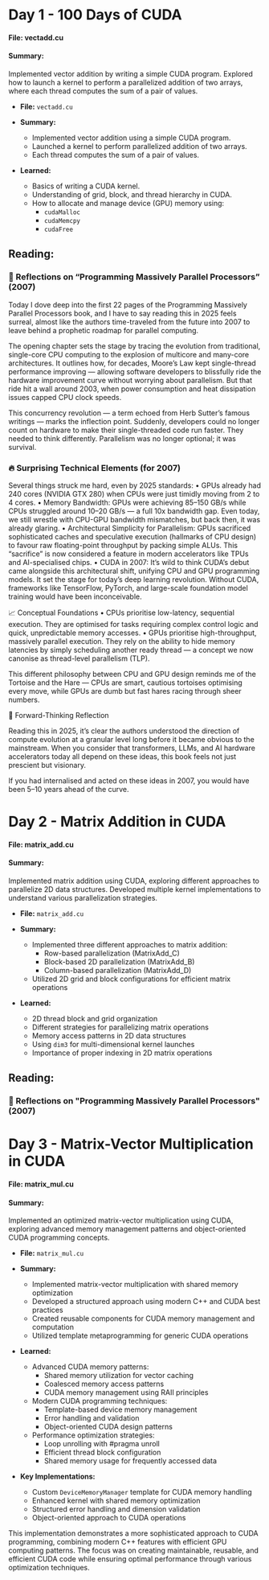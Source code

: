 # Day 1 - 100 Days of CUDA

#### File: vectadd.cu
#### Summary:
Implemented vector addition by writing a simple CUDA program. Explored how to launch a kernel to perform a parallelized addition of two arrays, where each thread computes the sum of a pair of values.

- **File:** `vectadd.cu`
- **Summary:**  
  - Implemented vector addition using a simple CUDA program.
  - Launched a kernel to perform parallelized addition of two arrays.
  - Each thread computes the sum of a pair of values.

- **Learned:**
  - Basics of writing a CUDA kernel.
  - Understanding of grid, block, and thread hierarchy in CUDA.
  - How to allocate and manage device (GPU) memory using:
    - `cudaMalloc`
    - `cudaMemcpy`
    - `cudaFree`

## Reading:
### 📖 Reflections on “Programming Massively Parallel Processors” (2007)

Today I dove deep into the first 22 pages of the Programming Massively Parallel Processors book, and I have to say reading this in 2025 feels surreal, almost like the authors time-traveled from the future into 2007 to leave behind a prophetic roadmap for parallel computing.

The opening chapter sets the stage by tracing the evolution from traditional, single-core CPU computing to the explosion of multicore and many-core architectures. It outlines how, for decades, Moore’s Law kept single-thread performance improving — allowing software developers to blissfully ride the hardware improvement curve without worrying about parallelism. But that ride hit a wall around 2003, when power consumption and heat dissipation issues capped CPU clock speeds.

This concurrency revolution — a term echoed from Herb Sutter’s famous writings — marks the inflection point. Suddenly, developers could no longer count on hardware to make their single-threaded code run faster. They needed to think differently. Parallelism was no longer optional; it was survival.

### 🔥 Surprising Technical Elements (for 2007)

Several things struck me hard, even by 2025 standards:
	•	GPUs already had 240 cores (NVIDIA GTX 280) when CPUs were just timidly moving from 2 to 4 cores.
	•	Memory Bandwidth: GPUs were achieving 85–150 GB/s while CPUs struggled around 10–20 GB/s — a full 10x bandwidth gap. Even today, we still wrestle with CPU-GPU bandwidth mismatches, but back then, it was already glaring.
	•	Architectural Simplicity for Parallelism: GPUs sacrificed sophisticated caches and speculative execution (hallmarks of CPU design) to favour raw floating-point throughput by packing simple ALUs. This “sacrifice” is now considered a feature in modern accelerators like TPUs and AI-specialised chips.
	•	CUDA in 2007: It’s wild to think CUDA’s debut came alongside this architectural shift, unifying CPU and GPU programming models. It set the stage for today’s deep learning revolution. Without CUDA, frameworks like TensorFlow, PyTorch, and large-scale foundation model training would have been inconceivable.

📈 Conceptual Foundations
	•	CPUs prioritise low-latency, sequential execution. They are optimised for tasks requiring complex control logic and quick, unpredictable memory accesses.
	•	GPUs prioritise high-throughput, massively parallel execution. They rely on the ability to hide memory latencies by simply scheduling another ready thread — a concept we now canonise as thread-level parallelism (TLP).

This different philosophy between CPU and GPU design reminds me of the Tortoise and the Hare — CPUs are smart, cautious tortoises optimising every move, while GPUs are dumb but fast hares racing through sheer numbers.

🧠 Forward-Thinking Reflection

Reading this in 2025, it’s clear the authors understood the direction of compute evolution at a granular level long before it became obvious to the mainstream. When you consider that transformers, LLMs, and AI hardware accelerators today all depend on these ideas, this book feels not just prescient but visionary.

If you had internalised and acted on these ideas in 2007, you would have been 5–10 years ahead of the curve.


# Day 2 - Matrix Addition in CUDA

#### File: matrix_add.cu
#### Summary:
Implemented matrix addition using CUDA, exploring different approaches to parallelize 2D data structures. Developed multiple kernel implementations to understand various parallelization strategies.

- **File:** `matrix_add.cu`
- **Summary:**
  - Implemented three different approaches to matrix addition:
    - Row-based parallelization (MatrixAdd_C)
    - Block-based 2D parallelization (MatrixAdd_B)
    - Column-based parallelization (MatrixAdd_D)
  - Utilized 2D grid and block configurations for efficient matrix operations

- **Learned:**
  - 2D thread block and grid organization
  - Different strategies for parallelizing matrix operations
  - Memory access patterns in 2D data structures
  - Using `dim3` for multi-dimensional kernel launches
  - Importance of proper indexing in 2D matrix operations

## Reading:
### 📖 Reflections on "Programming Massively Parallel Processors" (2007)



# Day 3 - Matrix-Vector Multiplication in CUDA

#### File: matrix_mul.cu
#### Summary:
Implemented an optimized matrix-vector multiplication using CUDA, exploring advanced memory management patterns and object-oriented CUDA programming concepts.

- **File:** `matrix_mul.cu`
- **Summary:**
  - Implemented matrix-vector multiplication with shared memory optimization
  - Developed a structured approach using modern C++ and CUDA best practices
  - Created reusable components for CUDA memory management and computation
  - Utilized template metaprogramming for generic CUDA operations

- **Learned:**
  - Advanced CUDA memory patterns:
    - Shared memory utilization for vector caching
    - Coalesced memory access patterns
    - CUDA memory management using RAII principles
  - Modern CUDA programming techniques:
    - Template-based device memory management
    - Error handling and validation
    - Object-oriented CUDA design patterns
  - Performance optimization strategies:
    - Loop unrolling with #pragma unroll
    - Efficient thread block configuration
    - Shared memory usage for frequently accessed data

- **Key Implementations:**
  - Custom `DeviceMemoryManager` template for CUDA memory handling
  - Enhanced kernel with shared memory optimization
  - Structured error handling and dimension validation
  - Object-oriented approach to CUDA operations

This implementation demonstrates a more sophisticated approach to CUDA programming, combining modern C++ features with efficient GPU computing patterns. The focus was on creating maintainable, reusable, and efficient CUDA code while ensuring optimal performance through various optimization techniques.

